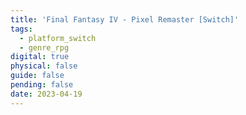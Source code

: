 ```yaml
---
title: 'Final Fantasy IV - Pixel Remaster [Switch]'
tags:
  - platform_switch
  - genre_rpg
digital: true
physical: false
guide: false
pending: false
date: 2023-04-19
---
```

